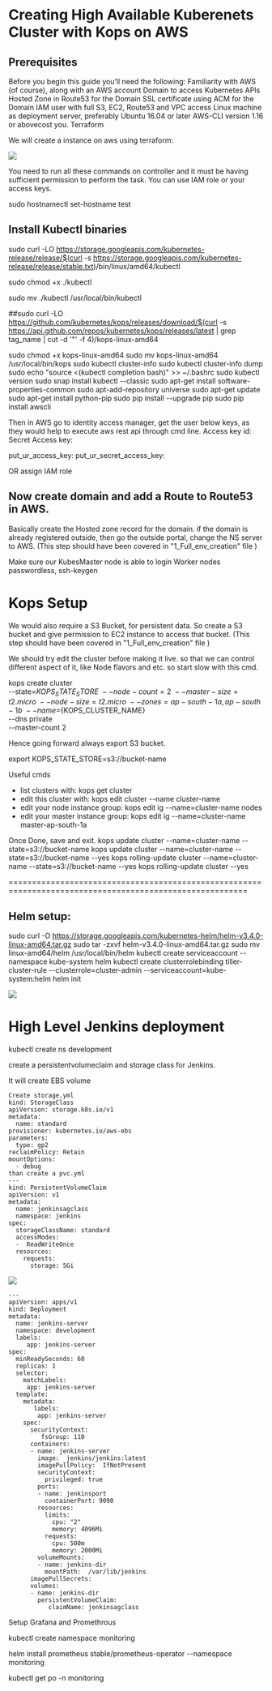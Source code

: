 # Creating High Available Kuberenets Cluster with Kops on AWS


## Prerequisites
Before you begin this guide you’ll need the following:
Familiarity with AWS (of course), along with an AWS account
Domain to access Kubernetes APIs
Hosted Zone in Route53 for the Domain
SSL certificate using ACM for the Domain
IAM user with full S3, EC2, Route53 and VPC access
Linux machine as deployment server, preferably Ubuntu 16.04 or later
AWS-CLI version 1.16 or abovecost you.
Terraform
	   
We will create a instance on aws using terraform:

![](images/Selection_632.png)
	   


You need  to run all these commands on controller and it must be having sufficient permission to perform the task.
You can use IAM role or your access keys.

sudo hostnamectl set-hostname test

## Install Kubectl binaries

sudo curl -LO https://storage.googleapis.com/kubernetes-release/release/$(curl -s https://storage.googleapis.com/kubernetes-release/release/stable.txt)/bin/linux/amd64/kubectl

sudo chmod +x ./kubectl

sudo mv ./kubectl /usr/local/bin/kubectl

##sudo curl -LO https://github.com/kubernetes/kops/releases/download/$(curl -s https://api.github.com/repos/kubernetes/kops/releases/latest | grep tag_name | cut -d '"' -f 4)/kops-linux-amd64


 sudo chmod +x kops-linux-amd64
sudo mv kops-linux-amd64 /usr/local/bin/kops
sudo kubectl cluster-info
sudo kubectl cluster-info dump
sudo echo "source <(kubectl completion bash)" >> ~/.bashrc
sudo kubectl version
sudo snap install kubectl --classic
sudo apt-get install software-properties-common
sudo apt-add-repository universe
sudo apt-get update
sudo apt-get install python-pip
sudo pip install --upgrade pip
sudo pip install awscli


Then in AWS go to identity access manager, get the user below keys, as they would help to execute aws rest api through cmd line.
Access key id:
Secret Access key:

put_ur_access_key:
put_ur_secret_access_key:

OR assign IAM role


## Now create domain and add a Route to Route53 in AWS.

Basically create the Hosted zone record for the domain.
if the domain is already registered outside, then go the outside portal, change the NS server to AWS.
(This step should have been covered in "1_Full_env_creation" file  )

Make sure our KubesMaster node is able to login Worker nodes passwordless, 
ssh-keygen
# Kops Setup
We would also require a S3 Bucket, for persistent data. 
So create a S3 bucket and give permission to EC2 instance to access that bucket.
(This step should have been covered in "1_Full_env_creation" file  )


We should try edit the cluster before making it live. so that we can  control different aspect of it, like Node flavors and etc.
so start slow with this cmd.


kops create cluster \
--state=${KOPS_STATE_STORE} \
--node-count=2 \
--master-size=t2.micro \
--node-size=t2.micro \
--zones=ap-south-1a,ap-south-1b \
--name=${KOPS_CLUSTER_NAME} \
--dns private \
--master-count 2

Hence going forward always export S3 bucket.	

export KOPS_STATE_STORE=s3://bucket-name

   
Useful cmds   
 * list clusters with: 							kops get cluster
 * edit this cluster with: 						kops edit cluster --name cluster-name
 * edit your node instance group: 				kops edit ig --name=cluster-name nodes
 * edit your master instance group: 			kops edit ig --name=cluster-name master-ap-south-1a




Once Done, save and exit.
 kops update cluster  --name=cluster-name  --state=s3://bucket-name
 kops update cluster  --name=cluster-name  --state=s3://bucket-name  --yes
 kops rolling-update cluster --name=cluster-name  --state=s3://bucket-name  --yes
 kops rolling-update cluster --yes


=========================================================================================================
## Helm setup:

 sudo curl -O https://storage.googleapis.com/kubernetes-helm/helm-v3.4.0-linux-amd64.tar.gz
 sudo tar -zxvf  helm-v3.4.0-linux-amd64.tar.gz
 sudo mv linux-amd64/helm /usr/local/bin/helm
 kubectl create serviceaccount --namespace kube-system helm
 kubectl create clusterrolebinding tiller-cluster-rule --clusterrole=cluster-admin --serviceaccount=kube-system:helm
 helm init

![](images/Selection_633.png)

# High Level Jenkins deployment

kubectl create ns development

create a persistentvolumeclaim and storage class for Jenkins.

It will create EBS volume 
```
Create storage.yml
kind: StorageClass
apiVersion: storage.k8s.io/v1
metadata:
  name: standard
provisioner: kubernetes.io/aws-ebs
parameters:
  type: gp2
reclaimPolicy: Retain
mountOptions:
  - debug
than create a pvc.yml
---
kind: PersistentVolumeClaim
apiVersion: v1
metadata:
  name: jenkinsagclass
  namespace: jenkins
spec:
  storageClassName: standard
  accessModes:
  -  ReadWriteOnce
  resources:
    requests:
      storage: 5Gi
```

![](images/Selection_634.png)

```
---
apiVersion: apps/v1
kind: Deployment
metadata:
  name: jenkins-server
  namespace: development
  labels:
     app: jenkins-server
spec:
  minReadySeconds: 60
  replicas: 1
  selector:
    matchLabels:
     app: jenkins-server
  template:
    metadata:
       labels:
        app: jenkins-server
    spec:
      securityContext:
         fsGroup: 110
      containers:
      - name: jenkins-server
        image:  jenkins/jenkins:latest
        imagePullPolicy:  IfNotPresent
        securityContext:
          privileged: true
        ports:
        - name: jenkinsport
          containerPort: 9090
        resources:
          limits:
            cpu: "2"
            memory: 4096Mi
          requests:
            cpu: 500m
            memory: 2000Mi
        volumeMounts:
        - name: jenkins-dir
          mountPath:  /var/lib/jenkins
      imagePullSecrets:
      volumes:
      - name: jenkins-dir
        persistentVolumeClaim:
           claimName: jenkinsagclass

```


Setup Grafana and Promethrous

kubectl create namespace monitoring

helm install prometheus stable/prometheus-operator --namespace monitoring
	  
kubectl get po -n monitoring


